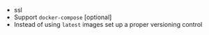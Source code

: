 - ssl
- Support `docker-compose` [optional]
- Instead of using `latest` images set up a proper versioning control